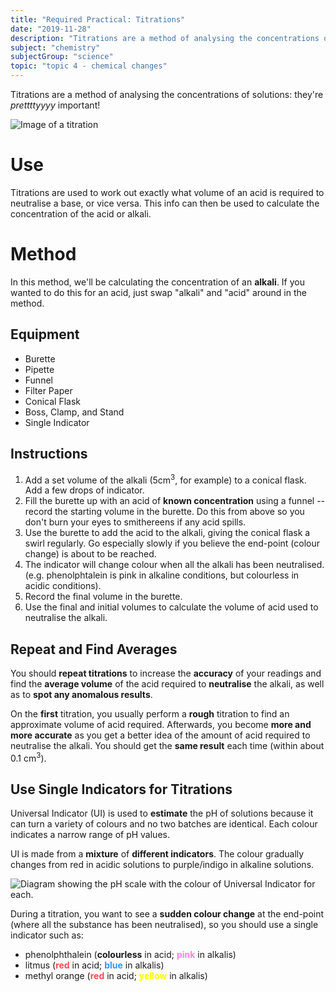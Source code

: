 ```yaml
---
title: "Required Practical: Titrations"
date: "2019-11-28"
description: "Titrations are a method of analysing the concentrations of solutions: they're prettttyyyy important!"
subject: "chemistry"
subjectGroup: "science"
topic: "topic 4 - chemical changes"
---
```


Titrations are a method of analysing the concentrations of solutions: they're _prettttyyyy_ important!

![Image of a titration](articles/chemistry/topic-4/titration.jpg)

# Use

Titrations are used to work out exactly what volume of an acid is required to neutralise a base, or vice versa. This info can then be used to calculate the concentration of the acid or alkali.

# Method

In this method, we'll be calculating the concentration of an **alkali**. If you wanted to do this for an acid, just swap "alkali" and "acid" around in the method.

## Equipment

- Burette
- Pipette
- Funnel
- Filter Paper
- Conical Flask
- Boss, Clamp, and Stand
- Single Indicator

## Instructions

1. Add a set volume of the alkali (5cm<sup>3</sup>, for example) to a conical flask. Add a few drops of indicator.
2. Fill the burette up with an acid of **known concentration** using a funnel -- record the starting volume in the burette. Do this from above so you don't burn your eyes to smithereens if any acid spills.
3. Use the burette to add the acid to the alkali, giving the conical flask a swirl regularly. Go especially slowly if you believe the end-point (colour change) is about to be reached.
4. The indicator will change colour when all the alkali has been neutralised. (e.g. phenolphtalein is pink in alkaline conditions, but colourless in acidic conditions).
5. Record the final volume in the burette.
6. Use the final and initial volumes to calculate the volume of acid used to neutralise the alkali.

## Repeat and Find Averages

You should **repeat titrations** to increase the **accuracy** of your readings and find the **average volume** of the acid required to **neutralise** the alkali, as well as to **spot any anomalous results**.

On the **first** titration, you usually perform a **rough** titration to find an approximate volume of acid required. Afterwards, you become **more and more accurate** as you get a better idea of the amount of acid required to neutralise the alkali. You should get the **same result** each time (within about 0.1 cm<sup>3</sup>).

## Use Single Indicators for Titrations

Universal Indicator (UI) is used to **estimate** the pH of solutions because it can turn a variety of colours and no two batches are identical. Each colour indicates a narrow range of pH values.

UI is made from a **mixture** of **different indicators**. The colour gradually changes from red in acidic solutions to purple/indigo in alkaline solutions.

![Diagram showing the pH scale with the colour of Universal Indicator for each.](articles/chemistry/topic-4/ph-scale.jpg)

During a titration, you want to see a **sudden colour change** at the end-point (where all the substance has been neutralised), so you should use a single indicator such as:

- phenolphthalein (**colourless** in acid; <span style="color:#ff7fe7">**pink**</span> in alkalis)
- litmus (<span style="color:#ff4a4a">**red**</span> in acid; <span style="color:#2e97ff">**blue**</span> in alkalis)
- methyl orange (<span style="color:#ff4a4a">**red**</span> in acid; <span style="color:yellow">**yellow**</span> in alkalis)
